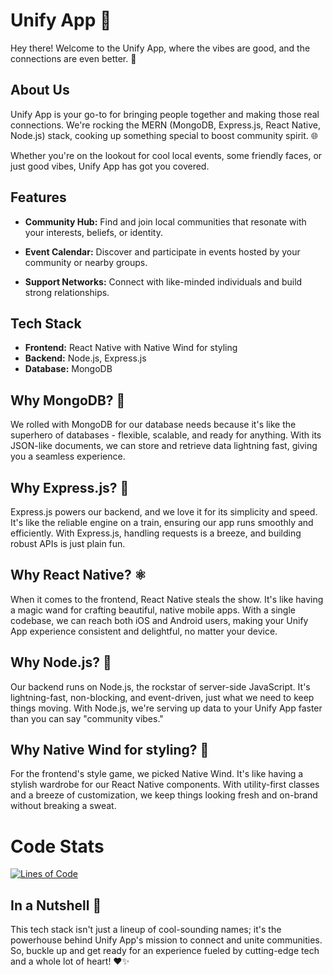 # Unify App 🌈
Hey there! Welcome to the Unify App, where the vibes are good, and the connections are even better. 🚀

## About Us

Unify App is your go-to for bringing people together and making those real connections. We're rocking the MERN (MongoDB, Express.js, React Native, Node.js) stack, cooking up something special to boost community spirit. 🌐

Whether you're on the lookout for cool local events, some friendly faces, or just good vibes, Unify App has got you covered.

## Features

- **Community Hub:** Find and join local communities that resonate with your interests, beliefs, or identity.
  
- **Event Calendar:** Discover and participate in events hosted by your community or nearby groups.

- **Support Networks:** Connect with like-minded individuals and build strong relationships.

## Tech Stack

- **Frontend:** React Native with Native Wind for styling
- **Backend:** Node.js, Express.js
- **Database:** MongoDB

## Why MongoDB? 🍃

We rolled with MongoDB for our database needs because it's like the superhero of databases - flexible, scalable, and ready for anything. With its JSON-like documents, we can store and retrieve data lightning fast, giving you a seamless experience.

## Why Express.js? 🚂

Express.js powers our backend, and we love it for its simplicity and speed. It's like the reliable engine on a train, ensuring our app runs smoothly and efficiently. With Express.js, handling requests is a breeze, and building robust APIs is just plain fun.

## Why React Native? ⚛️

When it comes to the frontend, React Native steals the show. It's like having a magic wand for crafting beautiful, native mobile apps. With a single codebase, we can reach both iOS and Android users, making your Unify App experience consistent and delightful, no matter your device.

## Why Node.js? 🚀

Our backend runs on Node.js, the rockstar of server-side JavaScript. It's lightning-fast, non-blocking, and event-driven, just what we need to keep things moving. With Node.js, we're serving up data to your Unify App faster than you can say "community vibes."

## Why Native Wind for styling? 💨

For the frontend's style game, we picked Native Wind. It's like having a stylish wardrobe for our React Native components. With utility-first classes and a breeze of customization, we keep things looking fresh and on-brand without breaking a sweat.

# Code Stats

[![Lines of Code](https://img.shields.io/tokei/lines/github/stack-bytes/unify-app)](https://github.com/stack-bytes/unify-app)


## In a Nutshell 🌈

This tech stack isn't just a lineup of cool-sounding names; it's the powerhouse behind Unify App's mission to connect and unite communities. So, buckle up and get ready for an experience fueled by cutting-edge tech and a whole lot of heart! ❤️✨
